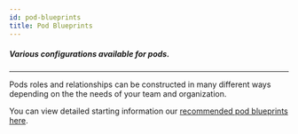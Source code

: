 ```yaml
---
id: pod-blueprints
title: Pod Blueprints
---
```


##### Various configurations available for pods.
---

Pods roles and relationships can be constructed in many different ways depending on the the needs of your team and organization.

You can view detailed starting information our [recommended pod blueprints here](../guides/pod-guides-overview/).